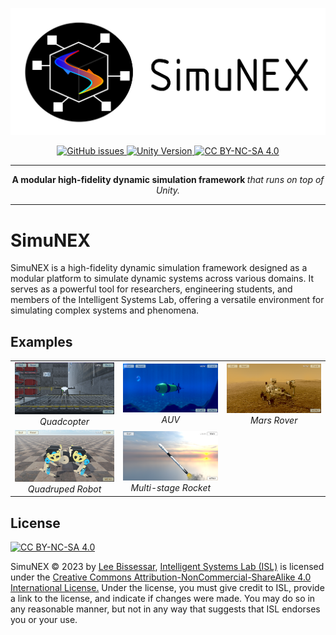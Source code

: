 ![SimuNEX header image](docs/assets/SimuNEX.png)

<p align="center">
  <a href="https://github.com/intelligent-systems-lab-org/SimuNEX/issues">
    <img src="https://img.shields.io/github/issues/intelligent-systems-lab-org/SimuNEX" alt="GitHub issues">
  </a>
  <a href="https://unity.com/">
    <img src="https://img.shields.io/badge/Unity-2022.3.10f1-blue.svg" alt="Unity Version">
  </a>
  <a href="http://creativecommons.org/licenses/by-nc-sa/4.0/">
    <img src="https://img.shields.io/badge/License-CC%20BY--NC--SA%204.0-lightgrey.svg" alt="CC BY-NC-SA 4.0">
  </a>
</p>

-----

<p align = "center">
<b>A modular high-fidelity dynamic simulation framework </b>
<i>that runs on top of Unity.</i>
</p>

-----

# SimuNEX
SimuNEX is a high-fidelity dynamic simulation framework designed as a modular platform to simulate dynamic systems across various domains. It serves as a powerful tool for researchers, engineering students, and members of the Intelligent Systems Lab, offering a versatile environment for simulating complex systems and phenomena.

## Examples
<table>
  <tr>
    <td align="center">
      <img src="docs/assets/examples/QuadcopterUnity.PNG" width="180" />
      <br />
      <i>Quadcopter</i>
    </td>
    <td align="center">
      <img src="docs/assets/examples/AUVUnity.PNG" width="180" />
      <br />
      <i>AUV</i>
    </td>
    <td align="center">
      <img src="docs/assets/examples/RoverUnity.PNG" width="180" />
      <br />
      <i>Mars Rover</i>
    </td>
  </tr>
  <tr>
    <td align="center">
      <img src="docs/assets/examples/QuadrupedUnity.png" width="180" />
      <br />
      <i>Quadruped Robot</i>
    </td>
    <td align="center">
      <img src="docs/assets/examples/RocketUnity.PNG" width="180" />
      <br />
      <i>Multi-stage Rocket</i>
    </td>
    <td align="center"></td> <!-- Empty space -->
  </tr>
</table>


## License
[![CC BY-NC-SA 4.0][cc-by-nc-sa-image]][cc-by-nc-sa]

[cc-by-nc-sa]: http://creativecommons.org/licenses/by-nc-sa/4.0/
[cc-by-nc-sa-image]: https://licensebuttons.net/l/by-nc-sa/4.0/88x31.png

SimuNEX © 2023 by [Lee Bissessar](https://github.com/leebissessar5), [Intelligent Systems Lab (ISL)](https://intelsyslab.com/) is licensed under the
[Creative Commons Attribution-NonCommercial-ShareAlike 4.0 International License.][cc-by-nc-sa] Under the license, you must give credit to ISL, provide a link to the license, and indicate if changes were made. You may do so in any reasonable manner, but not in any way that suggests that ISL endorses you or your use.